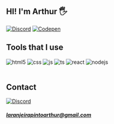 ## HI! I'm Arthur 🖐️

[![Discord](https://img.shields.io/badge/Discord-7289DA?style=for-the-badge&logo=discord&logoColor=white)](https://discord.gg/rrCGkBr3)
[![Codepen](https://img.shields.io/badge/Codepen-000000?style=for-the-badge&logo=codepen&logoColor=white)](https://codepen.io/Arthur-Laranjeira-Pinto)

## Tools that I use

<div style="display: inline_block">
  <img align="center" alt="html5" src="https://img.shields.io/badge/HTML5-E34F26?style=for-the-badge&logo=html5&logoColor=white" />
  <img align="center" alt="css" src="https://img.shields.io/badge/CSS3-1572B6?style=for-the-badge&logo=css3&logoColor=white" />
  <img align="center" alt="js" src="https://img.shields.io/badge/JavaScript-F7DF1E?style=for-the-badge&logo=javascript&logoColor=black" />
  <img align="center" alt="ts" src="https://img.shields.io/badge/Arduino_IDE-00979D?style=for-the-badge&logo=arduino&logoColor=white" />
  <img align="center" alt="react" src="https://img.shields.io/badge/blender-%23F5792A.svg?style=for-the-badge&logo=blender&logoColor=white" />
  <img align="center" alt="nodejs" src="https://img.shields.io/badge/Python-3776AB?style=for-the-badge&logo=python&logoColor=white" />
</div><br/>

## Contact 
[![Discord](https://img.shields.io/badge/Discord-7289DA?style=for-the-badge&logo=discord&logoColor=white)](https://discord.gg/rrCGkBr3)
##### laranjeirapintoarthur@gmail.com


